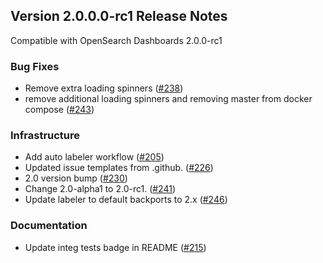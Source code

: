## Version 2.0.0.0-rc1 Release Notes

Compatible with OpenSearch Dashboards 2.0.0-rc1

### Bug Fixes

* Remove extra loading spinners ([#238](https://github.com/opensearch-project/anomaly-detection-dashboards-plugin/pull/238))
* remove additional loading spinners and removing master from docker compose ([#243](https://github.com/opensearch-project/anomaly-detection-dashboards-plugin/pull/243))

### Infrastructure

* Add auto labeler workflow ([#205](https://github.com/opensearch-project/anomaly-detection-dashboards-plugin/pull/205))
* Updated issue templates from .github. ([#226](https://github.com/opensearch-project/anomaly-detection-dashboards-plugin/pull/226))
* 2.0 version bump ([#230](https://github.com/opensearch-project/anomaly-detection-dashboards-plugin/pull/230))
* Change 2.0-alpha1 to 2.0-rc1. ([#241](https://github.com/opensearch-project/anomaly-detection-dashboards-plugin/pull/241))
* Update labeler to default backports to 2.x ([#246](https://github.com/opensearch-project/anomaly-detection-dashboards-plugin/pull/246))

### Documentation

* Update integ tests badge in README ([#215](https://github.com/opensearch-project/anomaly-detection-dashboards-plugin/pull/215))
